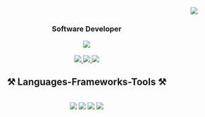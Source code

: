 <img align="right" src="https://visitor-badge.laobi.icu/badge?page_id=Ricwolf19.Ricwolf19" />

<h1 align="center">
  
  <h3 align="center">Software Developer</h3>
  <div align="center">
        <img src="https://readme-typing-svg.herokuapp.com/?font=Righteous&size=35&color=FF0007&center=true&vCenter=true&width=500&height=70&duration=4000&lines=+I'm+Ricardo+Tapia!+👋;+From+Mexico!;" />
    <div/>

</h1>

<br/>
 
<div align="center"> 
  <a href="mailto:rhtc19@gmail.com">
    <img src="https://img.shields.io/badge/Gmail-333333?style=for-the-badge&logo=gmail&logoColor=red" />
  </a>
  <a href="https://www.linkedin.com/in/ricardo-tapia-46b5042b1" target="_blank">
    <img src="https://img.shields.io/badge/LinkedIn-0077B5?style=for-the-badge&logo=linkedin&logoColor=white" target="_blank" />
  </a>
  <a href="https://ricardotapia.dev" target="_blank">
     <img src="https://img.shields.io/badge/Portfolio-FF5722?style=for-the-badge&logo=todoist&logoColor=white" target="_blank" /> 
  </a>
</div>

 
<h2 align="center">⚒️ Languages-Frameworks-Tools ⚒️</h2>
<br/>
<div align="center">
    <img src="https://skillicons.dev/icons?i=react,bootstrap,mui,html,css,vscode,github,figma,tailwind,git,arch,bash" />
    <img src="https://skillicons.dev/icons?i=nodejs,javascript,typescript,express,firebase,java,nextjs,mysql,bun,astro,discord,gmail" />
   <img src="https://skillicons.dev/icons?i=graphql,instagram,linkedin,linux,npm,obsidian,postgresql,postman,powershell,prisma,sqlite,sass" />
  <img src="https://skillicons.dev/icons?i=stackoverflow,supabase,vite,visualstudio,vercel,vim,windows" />
</div>

<!--
<h2 align="center">⚡ Stats ⚡</h2>
<br>
<div align=center>
  <img width=390 align="center" src="https://github-readme-stats-salesp07.vercel.app/api/top-langs/?username=Ricwolf19&hide=HTML&langs_count=8&layout=compact&theme=react&border_radius=10&size_weight=0.5&count_weight=0.5&exclude_repo=github-readme-stats" alt="top langs" />
  <img width=310 src="https://github-readme-stats-salesp07.vercel.app/api?username=Ricwolf19&count_private=true&show_icons=true&theme=react&rank_icon=github&border_radius=10" alt="readme stats" />
</div>
<br/>
-->



